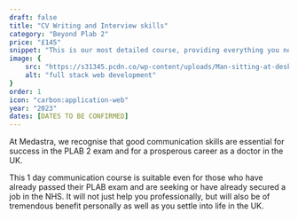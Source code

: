 ```yaml
---
draft: false
title: "CV Writing and Interview skills"
category: "Beyond Plab 2"
price: "£145"
snippet: "This is our most detailed course, providing everything you need to sail through the PLAB 2 exam."
image: {
    src: "https://s31345.pcdn.co/wp-content/uploads/Man-sitting-at-desk-looking-at-CV-1.jpg.webp",
    alt: "full stack web development"
}
order: 1
icon: "carbon:application-web"
year: "2023"
dates: [DATES TO BE CONFIRMED]
---
```


At Medastra, we recognise that good communication skills are essential for success in the PLAB 2 exam and for a prosperous career as a doctor in the UK.

This 1 day communication course is suitable even for those who have already passed their PLAB exam and are seeking or have already secured a job in the NHS. It will not just help you professionally, but will also be of tremendous benefit personally as well as you settle into life in the UK.